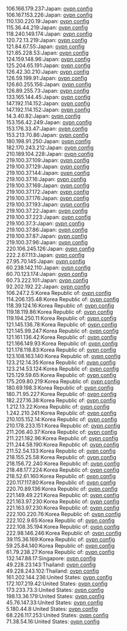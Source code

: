 106.166.179.237:Japan: [ovpn config](vpn/106_166_179_237.ovpn)  
106.167.153.226:Japan: [ovpn config](vpn/106_167_153_226.ovpn)  
110.130.220.19:Japan: [ovpn config](vpn/110_130_220_19.ovpn)  
115.36.44.219:Japan: [ovpn config](vpn/115_36_44_219.ovpn)  
118.240.149.174:Japan: [ovpn config](vpn/118_240_149_174.ovpn)  
120.72.13.219:Japan: [ovpn config](vpn/120_72_13_219.ovpn)  
121.84.67.55:Japan: [ovpn config](vpn/121_84_67_55.ovpn)  
121.85.228.53:Japan: [ovpn config](vpn/121_85_228_53.ovpn)  
124.159.148.96:Japan: [ovpn config](vpn/124_159_148_96.ovpn)  
125.204.65.191:Japan: [ovpn config](vpn/125_204_65_191.ovpn)  
126.42.30.210:Japan: [ovpn config](vpn/126_42_30_210.ovpn)  
126.59.199.91:Japan: [ovpn config](vpn/126_59_199_91.ovpn)  
126.60.255.156:Japan: [ovpn config](vpn/126_60_255_156.ovpn)  
126.89.255.73:Japan: [ovpn config](vpn/126_89_255_73.ovpn)  
133.165.144.45:Japan: [ovpn config](vpn/133_165_144_45.ovpn)  
147.192.114.152:Japan: [ovpn config](vpn/147_192_114_152.ovpn)  
147.192.114.152:Japan: [ovpn config](vpn/147_192_114_152.ovpn)  
14.3.40.82:Japan: [ovpn config](vpn/14_3_40_82.ovpn)  
153.156.42.249:Japan: [ovpn config](vpn/153_156_42_249.ovpn)  
153.176.33.47:Japan: [ovpn config](vpn/153_176_33_47.ovpn)  
153.213.70.86:Japan: [ovpn config](vpn/153_213_70_86.ovpn)  
180.198.91.250:Japan: [ovpn config](vpn/180_198_91_250.ovpn)  
182.170.243.212:Japan: [ovpn config](vpn/182_170_243_212.ovpn)  
210.189.104.228:Japan: [ovpn config](vpn/210_189_104_228.ovpn)  
219.100.37.109:Japan: [ovpn config](vpn/219_100_37_109.ovpn)  
219.100.37.129:Japan: [ovpn config](vpn/219_100_37_129.ovpn)  
219.100.37.144:Japan: [ovpn config](vpn/219_100_37_144.ovpn)  
219.100.37.16:Japan: [ovpn config](vpn/219_100_37_16.ovpn)  
219.100.37.169:Japan: [ovpn config](vpn/219_100_37_169.ovpn)  
219.100.37.172:Japan: [ovpn config](vpn/219_100_37_172.ovpn)  
219.100.37.176:Japan: [ovpn config](vpn/219_100_37_176.ovpn)  
219.100.37.193:Japan: [ovpn config](vpn/219_100_37_193.ovpn)  
219.100.37.22:Japan: [ovpn config](vpn/219_100_37_22.ovpn)  
219.100.37.223:Japan: [ovpn config](vpn/219_100_37_223.ovpn)  
219.100.37.3:Japan: [ovpn config](vpn/219_100_37_3.ovpn)  
219.100.37.86:Japan: [ovpn config](vpn/219_100_37_86.ovpn)  
219.100.37.87:Japan: [ovpn config](vpn/219_100_37_87.ovpn)  
219.100.37.96:Japan: [ovpn config](vpn/219_100_37_96.ovpn)  
220.106.245.126:Japan: [ovpn config](vpn/220_106_245_126.ovpn)  
222.2.67.113:Japan: [ovpn config](vpn/222_2_67_113.ovpn)  
27.95.70.145:Japan: [ovpn config](vpn/27_95_70_145.ovpn)  
60.238.142.110:Japan: [ovpn config](vpn/60_238_142_110.ovpn)  
60.70.123.174:Japan: [ovpn config](vpn/60_70_123_174.ovpn)  
60.73.222.101:Japan: [ovpn config](vpn/60_73_222_101.ovpn)  
92.202.192.22:Japan: [ovpn config](vpn/92_202_192_22.ovpn)  
106.247.2.5:Korea Republic of: [ovpn config](vpn/106_247_2_5.ovpn)  
114.206.135.48:Korea Republic of: [ovpn config](vpn/114_206_135_48.ovpn)  
118.39.124.16:Korea Republic of: [ovpn config](vpn/118_39_124_16.ovpn)  
119.18.119.86:Korea Republic of: [ovpn config](vpn/119_18_119_86.ovpn)  
119.194.250.11:Korea Republic of: [ovpn config](vpn/119_194_250_11.ovpn)  
121.145.136.78:Korea Republic of: [ovpn config](vpn/121_145_136_78.ovpn)  
121.145.99.247:Korea Republic of: [ovpn config](vpn/121_145_99_247.ovpn)  
121.161.136.42:Korea Republic of: [ovpn config](vpn/121_161_136_42.ovpn)  
121.166.149.93:Korea Republic of: [ovpn config](vpn/121_166_149_93.ovpn)  
121.178.118.83:Korea Republic of: [ovpn config](vpn/121_178_118_83.ovpn)  
123.108.163.140:Korea Republic of: [ovpn config](vpn/123_108_163_140.ovpn)  
123.212.14.35:Korea Republic of: [ovpn config](vpn/123_212_14_35.ovpn)  
123.214.53.124:Korea Republic of: [ovpn config](vpn/123_214_53_124.ovpn)  
125.129.59.65:Korea Republic of: [ovpn config](vpn/125_129_59_65.ovpn)  
175.209.80.219:Korea Republic of: [ovpn config](vpn/175_209_80_219.ovpn)  
180.69.198.3:Korea Republic of: [ovpn config](vpn/180_69_198_3.ovpn)  
180.71.95.227:Korea Republic of: [ovpn config](vpn/180_71_95_227.ovpn)  
182.227.16.38:Korea Republic of: [ovpn config](vpn/182_227_16_38.ovpn)  
1.212.13.22:Korea Republic of: [ovpn config](vpn/1_212_13_22.ovpn)  
1.242.210.241:Korea Republic of: [ovpn config](vpn/1_242_210_241.ovpn)  
210.105.152.14:Korea Republic of: [ovpn config](vpn/210_105_152_14.ovpn)  
210.178.233.151:Korea Republic of: [ovpn config](vpn/210_178_233_151.ovpn)  
211.206.40.37:Korea Republic of: [ovpn config](vpn/211_206_40_37.ovpn)  
211.221.182.96:Korea Republic of: [ovpn config](vpn/211_221_182_96.ovpn)  
211.244.58.190:Korea Republic of: [ovpn config](vpn/211_244_58_190.ovpn)  
211.52.54.133:Korea Republic of: [ovpn config](vpn/211_52_54_133.ovpn)  
218.155.25.58:Korea Republic of: [ovpn config](vpn/218_155_25_58.ovpn)  
218.156.72.240:Korea Republic of: [ovpn config](vpn/218_156_72_240.ovpn)  
218.48.177.224:Korea Republic of: [ovpn config](vpn/218_48_177_224.ovpn)  
218.52.61.160:Korea Republic of: [ovpn config](vpn/218_52_61_160.ovpn)  
220.117.117.80:Korea Republic of: [ovpn config](vpn/220_117_117_80.ovpn)  
220.70.89.136:Korea Republic of: [ovpn config](vpn/220_70_89_136.ovpn)  
221.149.49.221:Korea Republic of: [ovpn config](vpn/221_149_49_221.ovpn)  
221.163.97.230:Korea Republic of: [ovpn config](vpn/221_163_97_230.ovpn)  
221.163.97.230:Korea Republic of: [ovpn config](vpn/221_163_97_230.ovpn)  
222.100.220.76:Korea Republic of: [ovpn config](vpn/222_100_220_76.ovpn)  
222.102.9.65:Korea Republic of: [ovpn config](vpn/222_102_9_65.ovpn)  
222.108.35.194:Korea Republic of: [ovpn config](vpn/222_108_35_194.ovpn)  
222.98.146.246:Korea Republic of: [ovpn config](vpn/222_98_146_246.ovpn)  
39.115.36.169:Korea Republic of: [ovpn config](vpn/39_115_36_169.ovpn)  
59.25.84.140:Korea Republic of: [ovpn config](vpn/59_25_84_140.ovpn)  
61.79.238.27:Korea Republic of: [ovpn config](vpn/61_79_238_27.ovpn)  
132.147.88.17:Singapore: [ovpn config](vpn/132_147_88_17.ovpn)  
49.228.23.143:Thailand: [ovpn config](vpn/49_228_23_143.ovpn)  
49.228.243.102:Thailand: [ovpn config](vpn/49_228_243_102.ovpn)  
161.202.144.236:United States: [ovpn config](vpn/161_202_144_236.ovpn)  
172.107.219.42:United States: [ovpn config](vpn/172_107_219_42.ovpn)  
173.233.73.3:United States: [ovpn config](vpn/173_233_73_3.ovpn)  
198.13.36.179:United States: [ovpn config](vpn/198_13_36_179.ovpn)  
45.76.147.33:United States: [ovpn config](vpn/45_76_147_33.ovpn)  
5.180.44.8:United States: [ovpn config](vpn/5_180_44_8.ovpn)  
68.226.117.253:United States: [ovpn config](vpn/68_226_117_253.ovpn)  
71.38.54.16:United States: [ovpn config](vpn/71_38_54_16.ovpn)  
